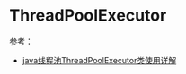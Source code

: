 # ThreadPoolExecutor

参考：

+ [java线程池ThreadPoolExecutor类使用详解](https://www.cnblogs.com/dafanjoy/p/9729358.html)

